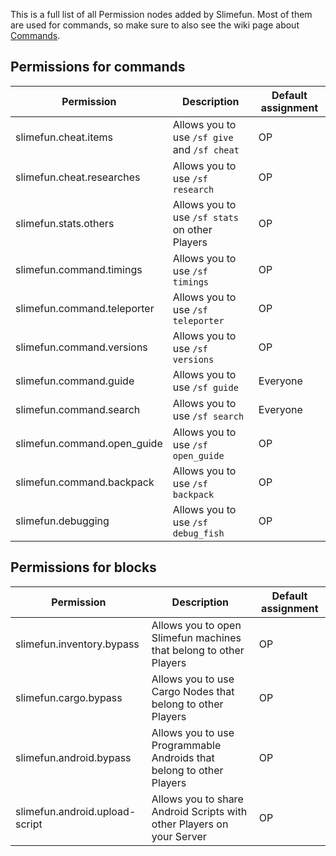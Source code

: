 This is a full list of all Permission nodes added by Slimefun.
Most of them are used for commands, so make sure to also see the wiki page about [Commands](https://github.com/TheBusyBiscuit/Slimefun4/wiki/Commands).

## Permissions for commands

| Permission | Description | Default assignment |
| -------- | -------------------------| --------- |
| slimefun.cheat.items | Allows you to use `/sf give` and `/sf cheat` | OP |
| slimefun.cheat.researches | Allows you to use `/sf research` | OP |
| slimefun.stats.others | Allows you to use `/sf stats` on other Players | OP |
| slimefun.command.timings | Allows you to use `/sf timings` | OP |
| slimefun.command.teleporter | Allows you to use `/sf teleporter` | OP |
| slimefun.command.versions | Allows you to use `/sf versions` | OP |
| slimefun.command.guide | Allows you to use `/sf guide` | Everyone |
| slimefun.command.search | Allows you to use `/sf search` | Everyone |
| slimefun.command.open_guide | Allows you to use `/sf open_guide` | OP |
| slimefun.command.backpack | Allows you to use `/sf backpack` | OP |
| slimefun.debugging | Allows you to use `/sf debug_fish` | OP |

## Permissions for blocks
| Permission | Description | Default assignment |
| -------- | -------------------------| --------- |
| slimefun.inventory.bypass | Allows you to open Slimefun machines that belong to other Players | OP |
| slimefun.cargo.bypass | Allows you to use Cargo Nodes that belong to other Players | OP |
| slimefun.android.bypass | Allows you to use Programmable Androids that belong to other Players | OP |
| slimefun.android.upload-script | Allows you to share Android Scripts with other Players on your Server | OP |
